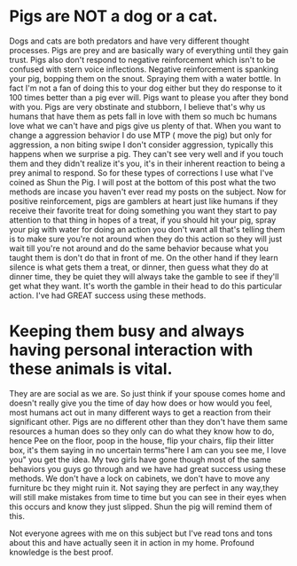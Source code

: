 <!-- TITLE: Behavior Modification -->
<!-- SUBTITLE: By Scott R. Murdock -->

# Pigs are NOT a dog or a cat.
Dogs and cats are both predators and have very different thought processes. Pigs are prey and are basically wary of everything until they gain trust. Pigs also don't respond to negative reinforcement which isn't to be confused with stern voice inflections. Negative reinforcement is spanking your pig, bopping them on the snout. Spraying them with a water bottle. In fact I'm not a fan of doing this to your dog either but they do response to it 100 times better than a pig ever will. 
Pigs want to please you after they bond with you. Pigs are very obstinate and stubborn, I believe that's why us humans that have them as pets fall in love with them so much bc humans love what we can't have and pigs give us plenty of that. When you want to change a aggression behavior I do use MTP ( move the pig) but only for aggression, a non biting swipe I don't consider aggression, typically this happens when we surprise a pig. They can't see very well and if you touch them and they didn't realize it's you, it's in their inherent reaction to being a prey animal to respond. So for these types of corrections I use what I've coined as Shun the Pig. I will post at the bottom of this post what the two methods are incase you haven't ever read my posts on the subject. Now for positive reinforcement, pigs are gamblers at heart just like humans if they receive their favorite treat for doing something you want they start to pay attention to that thing in hopes of a treat, if you should hit your pig, spray your pig with water for doing an action you don't want all that's telling them is to make sure you're not around when they do this action so they will just wait till you're not around and do the same behavior because what you taught them is don't do that in front of me. On the other hand if they learn silence is what gets them a treat, or dinner, then guess what they do at dinner time, they be quiet they will always take the gamble to see if they'll get what they want. It's worth the gamble in their head to do this particular action. I've had GREAT success using these methods.

# Keeping them busy and always having personal interaction with these animals is vital.

They are are social as we are. So just think if your spouse comes home and doesn't really give you the time of day how does or how would you feel, most humans act out in many different ways to get a reaction from their significant other. Pigs are no different other than they don't have them same resources a human does so they only can do what they know how to do, hence Pee on the floor, poop in the house, flip your chairs, flip their litter box, it's them saying in no uncertain terms"here I am can you see me, I love you" you get the idea. My two girls have gone though most of the same behaviors you guys go through and we have had great success using these methods. We don't have a lock on cabinets, we don't have to move any furniture bc they might ruin it. Not saying they are perfect in any way,they will still make mistakes from time to time but you can see in their eyes when this occurs and know they just slipped. Shun the pig will remind them of this.

Not everyone agrees with me on this subject but I've read tons and tons about this and have actually seen it in action in my home. Profound knowledge is the best proof.